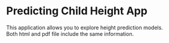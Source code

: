 # Predicting Child Height App
This application allows you to explore height prediction models.   
Both html and pdf file include the same information. 
